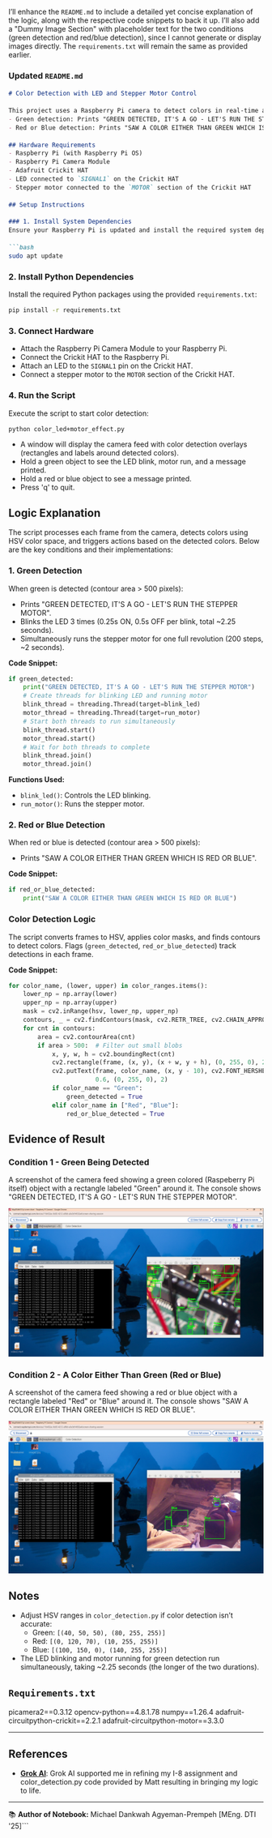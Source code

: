 I’ll enhance the `README.md` to include a detailed yet concise explanation of the logic, along with the respective code snippets to back it up. I’ll also add a "Dummy Image Section" with placeholder text for the two conditions (green detection and red/blue detection), since I cannot generate or display images directly. The `requirements.txt` will remain the same as provided earlier.

### Updated `README.md`

```markdown
# Color Detection with LED and Stepper Motor Control

This project uses a Raspberry Pi camera to detect colors in real-time and controls an LED and stepper motor via the Adafruit Crickit HAT. It performs the following actions:
- Green detection: Prints "GREEN DETECTED, IT'S A GO - LET'S RUN THE STEPPER MOTOR", blinks an LED 3 times (0.5s intervals), and simultaneously runs a stepper motor for one revolution.
- Red or Blue detection: Prints "SAW A COLOR EITHER THAN GREEN WHICH IS RED OR BLUE".

## Hardware Requirements
- Raspberry Pi (with Raspberry Pi OS)
- Raspberry Pi Camera Module
- Adafruit Crickit HAT
- LED connected to `SIGNAL1` on the Crickit HAT
- Stepper motor connected to the `MOTOR` section of the Crickit HAT

## Setup Instructions

### 1. Install System Dependencies
Ensure your Raspberry Pi is updated and install the required system dependency for the Crickit library and any necessay ones:

```bash
sudo apt update
```

### 2. Install Python Dependencies
Install the required Python packages using the provided `requirements.txt`:

```bash
pip install -r requirements.txt
```

### 3. Connect Hardware
- Attach the Raspberry Pi Camera Module to your Raspberry Pi.
- Connect the Crickit HAT to the Raspberry Pi.
- Attach an LED to the `SIGNAL1` pin on the Crickit HAT.
- Connect a stepper motor to the `MOTOR` section of the Crickit HAT.

### 4. Run the Script
Execute the script to start color detection:

```bash
python color_led+motor_effect.py
```

- A window will display the camera feed with color detection overlays (rectangles and labels around detected colors).
- Hold a green object to see the LED blink, motor run, and a message printed.
- Hold a red or blue object to see a message printed.
- Press 'q' to quit.

## Logic Explanation

The script processes each frame from the camera, detects colors using HSV color space, and triggers actions based on the detected colors. Below are the key conditions and their implementations:

### 1. Green Detection
When green is detected (contour area > 500 pixels):
- Prints "GREEN DETECTED, IT'S A GO - LET'S RUN THE STEPPER MOTOR".
- Blinks the LED 3 times (0.25s ON, 0.5s OFF per blink, total ~2.25 seconds).
- Simultaneously runs the stepper motor for one full revolution (200 steps, ~2 seconds).

**Code Snippet:**
```python
if green_detected:
    print("GREEN DETECTED, IT'S A GO - LET'S RUN THE STEPPER MOTOR")
    # Create threads for blinking LED and running motor
    blink_thread = threading.Thread(target=blink_led)
    motor_thread = threading.Thread(target=run_motor)
    # Start both threads to run simultaneously
    blink_thread.start()
    motor_thread.start()
    # Wait for both threads to complete
    blink_thread.join()
    motor_thread.join()
```

**Functions Used:**
- `blink_led()`: Controls the LED blinking.
- `run_motor()`: Runs the stepper motor.

### 2. Red or Blue Detection
When red or blue is detected (contour area > 500 pixels):
- Prints "SAW A COLOR EITHER THAN GREEN WHICH IS RED OR BLUE".

**Code Snippet:**
```python
if red_or_blue_detected:
    print("SAW A COLOR EITHER THAN GREEN WHICH IS RED OR BLUE")
```

### Color Detection Logic
The script converts frames to HSV, applies color masks, and finds contours to detect colors. Flags (`green_detected`, `red_or_blue_detected`) track detections in each frame.

**Code Snippet:**
```python
for color_name, (lower, upper) in color_ranges.items():
    lower_np = np.array(lower)
    upper_np = np.array(upper)
    mask = cv2.inRange(hsv, lower_np, upper_np)
    contours, _ = cv2.findContours(mask, cv2.RETR_TREE, cv2.CHAIN_APPROX_SIMPLE)
    for cnt in contours:
        area = cv2.contourArea(cnt)
        if area > 500:  # Filter out small blobs
            x, y, w, h = cv2.boundingRect(cnt)
            cv2.rectangle(frame, (x, y), (x + w, y + h), (0, 255, 0), 2)
            cv2.putText(frame, color_name, (x, y - 10), cv2.FONT_HERSHEY_SIMPLEX,
                        0.6, (0, 255, 0), 2)
            if color_name == "Green":
                green_detected = True
            elif color_name in ["Red", "Blue"]:
                red_or_blue_detected = True
```

## Evidence of Result

### Condition 1 - Green Being Detected
A screenshot of the camera feed showing a green colored (Raspeberry Pi itself) object with a rectangle labeled "Green" around it. The console shows "GREEN DETECTED, IT'S A GO - LET'S RUN THE STEPPER MOTOR".

![alt text](image.png)

### Condition 2 - A Color Either Than Green (Red or Blue)
A screenshot of the camera feed showing a red or blue object with a rectangle labeled "Red" or "Blue" around it. The console shows "SAW A COLOR EITHER THAN GREEN WHICH IS RED OR BLUE".

![alt text](image-1.png)

## Notes
- Adjust HSV ranges in `color_detection.py` if color detection isn’t accurate:
  - Green: `[(40, 50, 50), (80, 255, 255)]`
  - Red: `[(0, 120, 70), (10, 255, 255)]`
  - Blue: `[(100, 150, 0), (140, 255, 255)]`
- The LED blinking and motor running for green detection run simultaneously, taking ~2.25 seconds (the longer of the two durations).

## `Requirements.txt`

picamera2==0.3.12
opencv-python==4.8.1.78
numpy==1.26.4
adafruit-circuitpython-crickit==2.2.1
adafruit-circuitpython-motor==3.3.0

---

## References
- **[Grok AI](https://grok.com/)**: Grok AI supported me in refining my I-8 assignment and color_detection.py code provided by Matt resulting in bringing my logic to life.

---

📚 **Author of Notebook:** Michael Dankwah Agyeman-Prempeh [MEng. DTI '25]```

```